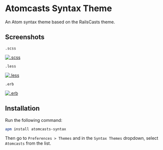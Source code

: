 # Atomcasts Syntax Theme

An Atom syntax theme based on the RailsCasts theme.

## Screenshots

`.scss`

[![.scss](https://raw.github.com/ruedap/atomcasts-syntax/master/screenshots/scss.png)](https://raw.github.com/ruedap/atomcasts-syntax/master/screenshots/scss.png)

`.less`

[![.less](https://raw.github.com/ruedap/atomcasts-syntax/master/screenshots/less.png)](https://raw.github.com/ruedap/atomcasts-syntax/master/screenshots/less.png)

`.erb`

[![.erb](https://raw.github.com/ruedap/atomcasts-syntax/master/screenshots/erb.png)](https://raw.github.com/ruedap/atomcasts-syntax/master/screenshots/erb.png)


## Installation

Run the following command:

```sh
apm install atomcasts-syntax
```

Then go to `Preferences > Themes` and in the `Syntax Themes` dropdown, select `Atomcasts` from the list.
